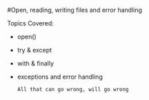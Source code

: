 #Open, reading, writing files and error handling 

Topics Covered:
- open()
- try & except
- with & finally 
- exceptions and error handling 

    ``
    All that can go wrong, will go wrong 
    ``
 
 